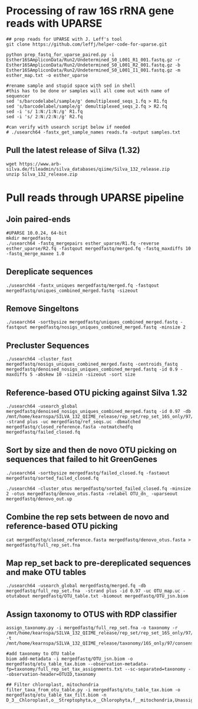# Processing of raw 16S rRNA gene reads with UPARSE

```
## prep reads for UPARSE with J. Leff's tool
git clone https://github.com/leffj/helper-code-for-uparse.git

python prep_fastq_for_uparse_paired.py -i Esther16SAmpliconData/Run2/Undetermined_S0_L001_R1_001.fastq.gz -r Esther16SAmpliconData/Run2/Undetermined_S0_L001_R2_001.fastq.gz -b Esther16SAmpliconData/Run2/Undetermined_S0_L001_I1_001.fastq.gz -m esther_map.txt -o esther_uparse

#rename sample and stupid space with sed in shell
#this has to be done or samples will all come out with name of sequencer
sed 's/barcodelabel/sample/g' demultiplexed_seqs_1.fq > R1.fq
sed 's/barcodelabel/sample/g' demultiplexed_seqs_2.fq > R2.fq
sed -i 's/ 1:N:/1:N:/g' R1.fq
sed -i 's/ 2:N:/2:N:/g' R2.fq

#can verify with usearch script below if needed
# ./usearch64 -fastx_get_sample_names reads.fa -output samples.txt
 ```

## Pull the latest release of Silva (1.32)
```
wget https://www.arb-silva.de/fileadmin/silva_databases/qiime/Silva_132_release.zip
unzip Silva_132_release.zip
```

# Pull reads through UPARSE pipeline

## Join paired-ends
```
#UPARSE 10.0.24, 64-bit
mkdir mergedfastq
./usearch64 -fastq_mergepairs esther_uparse/R1.fq -reverse esther_uparse/R2.fq -fastqout mergedfastq/merged.fq -fastq_maxdiffs 10 -fastq_merge_maxee 1.0
```

## Dereplicate sequences
```
./usearch64 -fastx_uniques mergedfastq/merged.fq -fastqout mergedfastq/uniques_combined_merged.fastq -sizeout
```

## Remove Singeltons
```
./usearch64 -sortbysize mergedfastq/uniques_combined_merged.fastq -fastqout mergedfastq/nosigs_uniques_combined_merged.fastq -minsize 2
```

## Precluster Sequences
```
./usearch64 -cluster_fast mergedfastq/nosigs_uniques_combined_merged.fastq -centroids_fastq mergedfastq/denoised_nosigs_uniques_combined_merged.fastq -id 0.9 -maxdiffs 5 -abskew 10 -sizein -sizeout -sort size
```

## Reference-based OTU picking against Silva 1.32
```
./usearch64 -usearch_global mergedfastq/denoised_nosigs_uniques_combined_merged.fastq -id 0.97 -db /mnt/home/kearnspa/SILVA_132_QIIME_release/rep_set/rep_set_16S_only/97/silva_132_97_16S.fna  -strand plus -uc mergedfastq/ref_seqs.uc -dbmatched mergedfastq/closed_reference.fasta -notmatchedfq mergedfastq/failed_closed.fq
```

## Sort by size and then de novo OTU picking on sequences that failed to hit GreenGenes
```
./usearch64 -sortbysize mergedfastq/failed_closed.fq -fastaout mergedfastq/sorted_failed_closed.fq

./usearch64 -cluster_otus mergedfastq/sorted_failed_closed.fq -minsize 2 -otus mergedfastq/denovo_otus.fasta -relabel OTU_dn_ -uparseout mergedfastq/denovo_out.up
```

## Combine the rep sets between de novo and reference-based OTU picking
```
cat mergedfastq/closed_reference.fasta mergedfastq/denovo_otus.fasta > mergedfastq/full_rep_set.fna
```

## Map rep_set back to pre-dereplicated sequences and make OTU tables
```
./usearch64 -usearch_global mergedfastq/merged.fq -db mergedfastq/full_rep_set.fna  -strand plus -id 0.97 -uc OTU_map.uc -otutabout mergedfastq/OTU_table.txt -biomout mergedfastq/OTU_jsn.biom
```

## Assign taxonomy to OTUS with RDP classifier
```
assign_taxonomy.py -i mergedfastq/full_rep_set.fna -o taxonomy -r /mnt/home/kearnspa/SILVA_132_QIIME_release/rep_set/rep_set_16S_only/97/silva_132_97_16S.fna -t /mnt/home/kearnspa/SILVA_132_QIIME_release/taxonomy/16S_only/97/consensus_taxonomy_7_levels.txt

#add taxonomy to OTU table
biom add-metadata -i mergedfastq/OTU_jsn.biom -o mergedfastq/otu_table_tax.biom --observation-metadata-fp=taxonomy/full_rep_set_tax_assignments.txt --sc-separated=taxonomy --observation-header=OTUID,taxonomy

## Filter chloroplast, mitochondria
filter_taxa_from_otu_table.py -i mergedfastq/otu_table_tax.biom -o mergedfastq/otu_table_tax_filt.biom -n D_3__Chloroplast,o__Streptophyta,o__Chlorophyta,f__mitochondria,Unassigned
```
